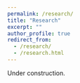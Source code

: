 ```yaml
---
permalink: /research/
title: "Research"
excerpt: ""
author_profile: true
redirect_from: 
  - /research/
  - /research.html
---
```



Under construction.